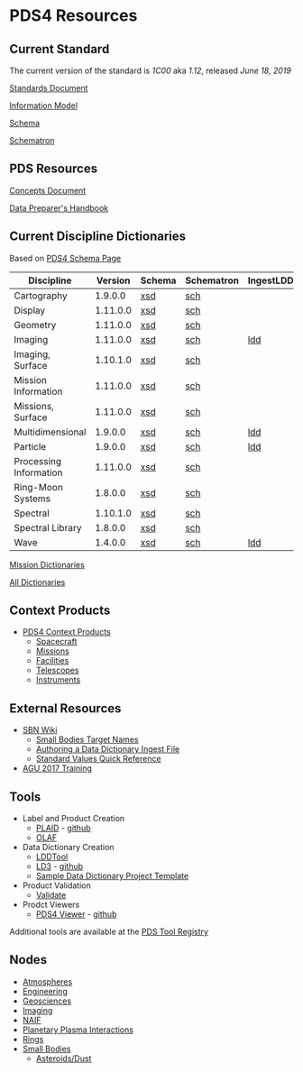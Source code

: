 # PDS4 Resources

## Current Standard

The current version of the standard is _1C00_ aka _1.12_,  released _June 18, 2019_

[Standards Document](https://pds.nasa.gov/datastandards/documents/sr/current)

[Information Model](https://pds.nasa.gov/datastandards/documents/im/current)

[Schema](https://pds.nasa.gov/datastandards/schema/released/pds/v1/PDS4_PDS_1C00.xsd)

[Schematron](https://pds.nasa.gov/datastandards/schema/released/pds/v1/PDS4_PDS_1C00.sch)

## PDS Resources

[Concepts Document](https://pds.nasa.gov/datastandards/documents/concepts)

[Data Preparer's Handbook](https://pds.nasa.gov/datastandards/documents/dph/current)

## Current Discipline Dictionaries

Based on [PDS4 Schema Page](https://pds.nasa.gov/datastandards/schema/released/)

| Discipline             | Version  | Schema                                                                                                  | Schematron                                                                                              | IngestLDD                                                                                                       | GitHub                                                               |
|------------------------|----------|---------------------------------------------------------------------------------------------------------|---------------------------------------------------------------------------------------------------------|-----------------------------------------------------------------------------------------------------------------|----------------------------------------------------------------------|
| Cartography            | 1.9.0.0  | [xsd](https://pds.nasa.gov/datastandards/schema/released/cart/v1/PDS4_CART_1900.xsd)                    | [sch](https://pds.nasa.gov/datastandards/schema/released/cart/v1/PDS4_CART_1900.sch)                    |                                                                                                                 | [github](https://github.com/nasa-pds-data-dictionaries/ldd-cart)     |
| Display                | 1.11.0.0 | [xsd](https://pds.nasa.gov/datastandards/schema/released/disp/v1/PDS4_DISP_1B00.xsd)                    | [sch](https://pds.nasa.gov/datastandards/schema/released/disp/v1/PDS4_DISP_1B00.sch)                    |                                                                                                                 |                                                                      |
| Geometry               | 1.11.0.0 | [xsd](https://pds.nasa.gov/datastandards/schema/released/geom/v1/PDS4_GEOM_1B00_1610.xsd)               | [sch](https://pds.nasa.gov/datastandards/schema/released/geom/v1/PDS4_GEOM_1B00_1610.sch)               |                                                                                                                 | [github](https://github.com/nasa-pds-data-dictionaries/ldd-geom)     |
| Imaging                | 1.11.0.0 | [xsd](https://pds.nasa.gov/datastandards/schema/released/img/v1/PDS4_IMG_1B00_1610.xsd)                 | [sch](https://pds.nasa.gov/datastandards/schema/released/img/v1/PDS4_IMG_1B00_1610.sch)                 | [ldd](https://raw.githubusercontent.com/pds-data-dictionaries/ldd-img/master/PDS4_IMG_IngestLDD.xml)            | [github](https://github.com/nasa-pds-data-dictionaries/ldd-imaging)  |
| Imaging, Surface       | 1.10.1.0 | [xsd](https://pds.nasa.gov/datastandards/schema/released/img_surface/v1/PDS4_IMG_SURFACE_1A10.xsd)      | [sch](https://pds.nasa.gov/datastandards/schema/released/img_surface/v1/PDS4_IMG_SURFACE_1A10.sch)      |                                                                                                                 |                                                                      |
| Mission Information    | 1.11.0.0 | [xsd](https://pds.nasa.gov/datastandards/schema/released/msn/v1/PDS4_MSN_1B00_1100.xsd)                 | [sch](https://pds.nasa.gov/datastandards/schema/released/msn/v1/PDS4_MSN_1B00_1100.sch)                 |                                                                                                                 |                                                                      |
| Missions, Surface      | 1.11.0.0 | [xsd](https://pds.nasa.gov/datastandards/schema/released/msn_surface/v1/PDS4_MSN_SURFACE_1B00_1100.xsd) | [sch](https://pds.nasa.gov/datastandards/schema/released/msn_surface/v1/PDS4_MSN_SURFACE_1B00_1100.sch) |                                                                                                                 |                                                                      |
| Multidimensional       | 1.9.0.0  | [xsd](https://pds.nasa.gov/datastandards/schema/released/mission/multi/v1/PDS4_MULTI_1900_1000.xsd)     | [sch](https://pds.nasa.gov/datastandards/schema/released/mission/multi/v1/PDS4_MULTI_1900_1000.sch)     | [ldd](https://raw.githubusercontent.com/pds-data-dictionaries/ldd-multi/master/src/1.0.0.0/ldd-multi.xml)       | [github](https://github.com/nasa-pds-data-dictionaries/ldd-multi)    |
| Particle               | 1.9.0.0  | [xsd](https://pds.nasa.gov/datastandards/schema/released/particle/v1/PDS4_PARTICLE_1900_1100.xsd)       | [sch](https://pds.nasa.gov/datastandards/schema/released/particle/v1/PDS4_PARTICLE_1900_1100.sch)       | [ldd](https://raw.githubusercontent.com/pds-data-dictionaries/ldd-particle/master/src/1.1.0.0/ldd-particle.xml) | [github](https://github.com/nasa-pds-data-dictionaries/ldd-particle) |
| Processing Information | 1.11.0.0 | [xsd](https://pds.nasa.gov/datastandards/schema/released/proc/v1/PDS4_PROC_1B00_1100.xsd)               | [sch](https://pds.nasa.gov/datastandards/schema/released/proc/v1/PDS4_PROC_1B00_1100.xsd)               |                                                                                                                 |                                                                      |
| Ring-Moon Systems      | 1.8.0.0  | [xsd](https://pds.nasa.gov/datastandards/schema/released/rings/v1/PDS4_RINGS_1800_1500.xsd)             | [sch](https://pds.nasa.gov/datastandards/schema/released/rings/v1/PDS4_RINGS_1800_1500.sch)             |                                                                                                                 | [github](https://github.com/nasa-pds-data-dictionaries/ldd-rings)    |
| Spectral               | 1.10.1.0 | [xsd](https://pds.nasa.gov/datastandards/schema/released/sp/v1/PDS4_SP_1B00_1100.xsd)                   | [sch](https://pds.nasa.gov/datastandards/schema/released/sp/v1/PDS4_SP_1B00_1100.sch)                   |                                                                                                                 |                                                                      |
| Spectral Library       | 1.8.0.0  | [xsd](https://pds.nasa.gov/datastandards/schema/released/speclib/v1/PDS4_SPECLIB_1000.xsd)              | [sch](https://pds.nasa.gov/datastandards/schema/released/speclib/v1/PDS4_SPECLIB_1000.sch)              |                                                                                                                 |                                                                      |
| Wave                   | 1.4.0.0  | [xsd](https://pds.nasa.gov/datastandards/schema/released/wave/v1/PDS4_WAVE_1000.xsd)                    | [sch](https://pds.nasa.gov/datastandards/schema/released/wave/v1/PDS4_WAVE_1000.sch)                    | [ldd](https://raw.githubusercontent.com/pds-data-dictionaries/ldd-wave/master/src/1.0.0.0/ldd-wave.xml)         | [github](https://github.com/nasa-pds-data-dictionaries/ldd-wave)     |

[Mission Dictionaries](dictionaries/mission.html)

[All Dictionaries](dictionaries/index.html)

## Context Products

* [PDS4 Context Products](https://starbase.jpl.nasa.gov/pds4/context-pds4/)
  * [Spacecraft](https://starbase.jpl.nasa.gov/pds4/context-pds4/instrument_host/)
  * [Missions](https://starbase.jpl.nasa.gov/pds4/context-pds4/investigation/)
  * [Facilities](https://starbase.jpl.nasa.gov/pds4/context-pds4/facility/)
  * [Telescopes](https://starbase.jpl.nasa.gov/pds4/context-pds4/telescope/)
  * [Instruments](https://starbase.jpl.nasa.gov/pds4/context-pds4/instrument/)

## External Resources

* [SBN Wiki](http://sbndev.astro.umd.edu/wiki/SBN_PDS4_Wiki)
  * [Small Bodies Target Names](http://sbndev.astro.umd.edu/wiki/Target_Names)
  * [Authoring a Data Dictionary Ingest File](http://sbndev.astro.umd.edu/wiki/Creating_the_Ingest_LDD_Dictionary_Input_File)
  * [Standard Values Quick Reference](http://sbndev.astro.umd.edu/wiki/Standard_Values_Quick_Reference#In_.3CPrimary_Result_Summary.3E.2F.3CScience_Facets.3E_3)
* [AGU 2017 Training](https://pds.jpl.nasa.gov/datastandards/training/2017-agu/)

## Tools

* Label and Product Creation
  * [PLAID](https://plaid.jpl.nasa.gov/) - [github](https://github.com/nasa-pds/PLAID)
  * [OLAF](https://olaf.psi.edu)
* Data Dictionary Creation
  * [LDDTool](https://pds.jpl.nasa.gov/tools/about/ldd/)
  * [LD3](https://ld3.psi.edu) - [github](https://github.com/sbn-psi/ldd-transform)
  * [Sample Data Dictionary Project Template](https://github.com/nasa-pds-data-dictionaries/ldd-template)
* Product Validation
  * [Validate](https://pds.jpl.nasa.gov/tools/about/validate/)
* Prodct Viewers
  * [PDS4 Viewer](http://sbndev.astro.umd.edu/wiki/PDS4_Viewer) - [github](https://github.com/Small-Bodies-Node/pds4_tools)

Additional tools are available at the [PDS Tool Registry](https://pds.nasa.gov/tools/tool-registry/)

## Nodes

* [Atmospheres](https://pds-atmospheres.nmsu.edu/)
* [Engineering](https://pds-engineering.jpl.nasa.gov/)
* [Geosciences](http://pds-geosciences.wustl.edu/)
* [Imaging](https://pds-imaging.jpl.nasa.gov/)
* [NAIF](https://naif.jpl.nasa.gov/naif/)
* [Planetary Plasma Interactions](https://pds-ppi.igpp.ucla.edu/)
* [Rings](https://pds-rings.seti.org/)
* [Small Bodies](https://pds-smallbodies.astro.umd.edu/)
  * [Asteroids/Dust](https://sbn.psi.edu)